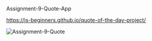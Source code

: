 Assignment-9-Quote-App


https://js-beginners.github.io/quote-of-the-day-project/


![Assignment-9-Quote](https://github.com/user-attachments/assets/22e4c82b-5dfd-4195-81b2-1ffa5b92d071)

